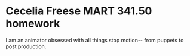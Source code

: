 # Cecelia Freese MART 341.50 homework

I am an animator obsessed with all things stop motion-- from puppets to post production. 
